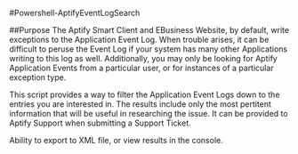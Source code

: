 #Powershell-AptifyEventLogSearch

##Purpose
The Aptify Smart Client and EBusiness Website, by default, write exceptions to the Application Event Log.  When trouble arises, it can be difficult to peruse the Event Log if your system has many other Applications writing to this log as well.  Additionally, you may only be looking for Aptify Application Events from a particular user, or for instances of a particular exception type.

This script provides a way to filter the Application Event Logs down to the entries you are interested in.  The results include only the most pertitent information that will be useful in researching the issue.  It can be provided to Aptify Support when submitting a Support Ticket.

Ability to export to XML file, or view results in the console.
